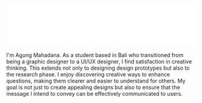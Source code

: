 ![MasterHead](https://github.com/agungmahadana/agungmahadana/blob/main/hi-there.svg)

I'm Agung Mahadana. As a student based in Bali who transitioned from being a graphic designer to a UI/UX designer, I find satisfaction in creative thinking. This extends not only to designing design prototypes but also to the research phase. I enjoy discovering creative ways to enhance questions, making them clearer and easier to understand for others. My goal is not just to create appealing designs but also to ensure that the message I intend to convey can be effectively communicated to users.
